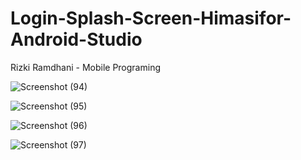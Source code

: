 # Login-Splash-Screen-Himasifor-Android-Studio
Rizki Ramdhani - Mobile Programing

![Screenshot (94)](https://user-images.githubusercontent.com/59698454/98038146-35df2c00-1e4f-11eb-8881-fb7e4a35d362.png)

![Screenshot (95)](https://user-images.githubusercontent.com/59698454/98038153-38418600-1e4f-11eb-9103-44b2f270c372.png)

![Screenshot (96)](https://user-images.githubusercontent.com/59698454/98038157-3972b300-1e4f-11eb-889d-0e50cae2725e.png)

![Screenshot (97)](https://user-images.githubusercontent.com/59698454/98038158-3aa3e000-1e4f-11eb-9471-1ad37aeb487e.png)
